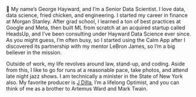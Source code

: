 🦒 My name’s George Hayward, and I’m a Senior Data Scientist. I love data, data science, fried chicken, and engineering. I started my career in finance at Morgan Stanley. After grad school, I learned a ton of best practices at Google and Meta, then built ML from scratch at an acquired startup called HeadsUp, and I’ve been consulting under Hayward Data Science ever since. As you might guess, I’m often busy, so I started using the Calm App after I discovered its partnership with my mentor LeBron James, so I’m a big believer in the mission.

Outside of work, my life revolves around law, stand-up, and coding. Aside from this, I like to go for runs at a reasonable pace, take photos, and attend late night jazz shows. I am technically a minister in the State of New York also. My favorite producer is [J Dilla](https://youtu.be/gpUwNRtoGvo), I’m a lifelong Optimist, and you can think of me as a brother to Artemus Ward and Mark Twain.
<!---
georgehaywardcalm/georgehaywardcalm is a ✨ special ✨ repository because its `README.md` (this file) appears on your GitHub profile.
You can click the Preview link to take a look at your changes.
--->
